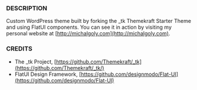 ### DESCRIPTION
Custom WordPress theme built by forking the _tk Themekraft Starter Theme and using FlatUI components. 
You can see it in action by visiting my personal website at [http://michalgoly.com](http://michalgoly.com).

### CREDITS
* The _tk Project, [https://github.com/Themekraft/_tk](https://github.com/Themekraft/_tk/)
* FlatUI Design Framework, [https://github.com/designmodo/Flat-UI](https://github.com/designmodo/Flat-UI)